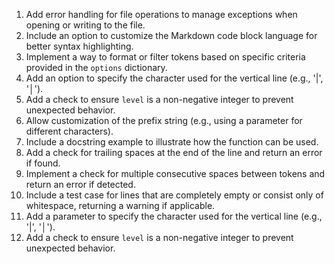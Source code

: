 1. Add error handling for file operations to manage exceptions when opening or writing to the file.
2. Include an option to customize the Markdown code block language for better syntax highlighting.
3. Implement a way to format or filter tokens based on specific criteria provided in the `options` dictionary.
4. Add an option to specify the character used for the vertical line (e.g., '|', '│').
5. Add a check to ensure `level` is a non-negative integer to prevent unexpected behavior.
6. Allow customization of the prefix string (e.g., using a parameter for different characters).
7. Include a docstring example to illustrate how the function can be used.
8. Add a check for trailing spaces at the end of the line and return an error if found.
9. Implement a check for multiple consecutive spaces between tokens and return an error if detected.
10. Include a test case for lines that are completely empty or consist only of whitespace, returning a warning if applicable.
11. Add a parameter to specify the character used for the vertical line (e.g., '|', '│').
12. Add a check to ensure `level` is a non-negative integer to prevent unexpected behavior.
